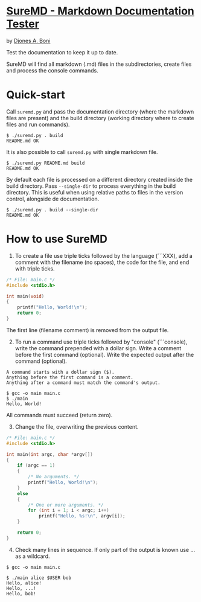 # [SureMD - Markdown Documentation Tester](https://github.com/embtool/suremd)

by [Djones A. Boni](https://github.com/djboni)

Test the documentation to keep it up to date.

SureMD will find all markdown (.md) files in the subdirectories, create
files and process the console commands.

# Quick-start

Call `suremd.py` and pass the documentation directory (where the
markdown files are present) and the build directory (working directory
where to create files and run commands).

```
$ ./suremd.py . build
README.md OK
```

It is also possible to call `suremd.py` with single markdown file.

```
$ ./suremd.py README.md build
README.md OK
```

By default each file is processed on a different directory created
inside the build directory. Pass `--single-dir` to process everything
in the build directory. This is useful when using relative paths to
files in the version control, alongside de documentation.

```
$ ./suremd.py . build --single-dir
README.md OK
```

# How to use SureMD

1. To create a file use triple ticks followed by the language (```XXX),
   add a comment with the filename (no spaces), the code for
   the file, and end with triple ticks.

```cpp
/* File: main.c */
#include <stdio.h>

int main(void)
{
    printf("Hello, World!\n");
    return 0;
}
```

The first line (filename comment) is removed from the output file.

2. To run a command use triple ticks followed by "console" (```console),
   write the command prepended with a dollar sign.
   Write a comment before the first command (optional).
   Write the expected output after the command (optional).

```console
A command starts with a dollar sign ($).
Anything before the first command is a comment.
Anything after a command must match the command's output.

$ gcc -o main main.c
$ ./main
Hello, World!
```

All commands must succeed (return zero).

3. Change the file, overwriting the previous content.

```cpp
/* File: main.c */
#include <stdio.h>

int main(int argc, char *argv[])
{
    if (argc == 1)
    {
        /* No arguments. */
        printf("Hello, World!\n");
    }
    else
    {
        /* One or more arguments. */
        for (int i = 1; i < argc; i++)
            printf("Hello, %s!\n", argv[i]);
    }

    return 0;
}
```

4. Check many lines in sequence.
   If only part of the output is known use ... as a wildcard.

```console
$ gcc -o main main.c

$ ./main alice $USER bob
Hello, alice!
Hello, ...!
Hello, bob!
```
